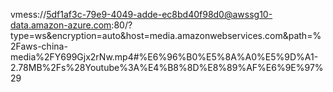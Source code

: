 vmess://5df1af3c-79e9-4049-adde-ec8bd40f98d0@awssg10-data.amazon-azure.com:80/?type=ws&encryption=auto&host=media.amazonwebservices.com&path=%2Faws-china-media%2FY699Gjx2rNw.mp4#%E6%96%B0%E5%8A%A0%E5%9D%A1-2.78MB%2Fs%28Youtube%3A%E4%B8%8D%E8%89%AF%E6%9E%97%29
